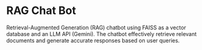 # RAG Chat Bot
 Retrieval-Augmented Generation (RAG) chatbot using FAISS as a vector database and an LLM API (Gemini). The chatbot effectively retrieve relevant documents and generate accurate responses based on user queries.

